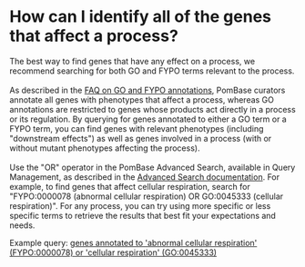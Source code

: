 # How can I identify all of the genes that affect a process?
<!-- pombase_categories: Querying/Searching,Using Ontologies -->

The best way to find genes that have any effect on a process, we
recommend searching for both GO and FYPO terms relevant to the process.\
\
As described in the [FAQ on GO and FYPO annotations](/faq/why-are-some-genes-abnormal-phenotype-annotated-corresponding-go-process-while-others-are-not),
PomBase curators annotate all genes with phenotypes that affect a
process, whereas GO annotations are restricted to genes whose products
act directly in a process or its regulation. By querying for genes
annotated to either a GO term or a FYPO term, you can find genes with
relevant phenotypes (including "downstream effects") as well as genes
involved in a process (with or without mutant phenotypes affecting the
process).\
\
Use the "OR" operator in the PomBase Advanced Search, available in Query
Management, as described in the [Advanced Search documentation](/documentation/advanced-search-documentation). For
example, to find genes that affect cellular respiration, search for
"FYPO:0000078 (abnormal cellular respiration) OR GO:0045333 (cellular
respiration)". For any process, you can try using more specific or less
specific terms to retrieve the results that best fit your expectations
and needs.

Example query: [genes annotated to 'abnormal cellular respiration' (FYPO:0000078) or 'cellular respiration' (GO:0045333)](/spombe/query/builder?filter=37&value=%5B%7B%22operator%22:%22OR%22,%22param%22:%7B%22set_1%22:%7B%22param%22:%7B%22filter_1%22:%7B%22filter%22:%221%22,%22query%22:%22GO:0045333%22%7D%7D,%22filter_count%22:%221%22%7D,%22set_2%22:%7B%22param%22:%7B%22filter_1%22:%7B%22filter%22:%2219%22,%22query_1%22:%22FYPO:0000078%22,%22query_2%22:%22all_alleles%22%7D%7D,%22filter_count%22:%221%22%7D%7D%7D%5D)

